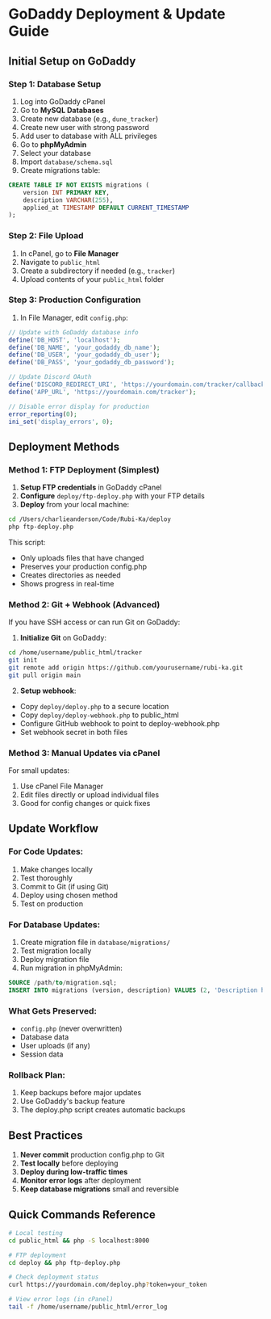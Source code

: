 # GoDaddy Deployment & Update Guide

## Initial Setup on GoDaddy

### Step 1: Database Setup
1. Log into GoDaddy cPanel
2. Go to **MySQL Databases**
3. Create new database (e.g., `dune_tracker`)
4. Create new user with strong password
5. Add user to database with ALL privileges
6. Go to **phpMyAdmin**
7. Select your database
8. Import `database/schema.sql`
9. Create migrations table:
```sql
CREATE TABLE IF NOT EXISTS migrations (
    version INT PRIMARY KEY,
    description VARCHAR(255),
    applied_at TIMESTAMP DEFAULT CURRENT_TIMESTAMP
);
```

### Step 2: File Upload
1. In cPanel, go to **File Manager**
2. Navigate to `public_html`
3. Create a subdirectory if needed (e.g., `tracker`)
4. Upload contents of your `public_html` folder

### Step 3: Production Configuration
1. In File Manager, edit `config.php`:
```php
// Update with GoDaddy database info
define('DB_HOST', 'localhost');
define('DB_NAME', 'your_godaddy_db_name');
define('DB_USER', 'your_godaddy_db_user');
define('DB_PASS', 'your_godaddy_db_password');

// Update Discord OAuth
define('DISCORD_REDIRECT_URI', 'https://yourdomain.com/tracker/callback.php');
define('APP_URL', 'https://yourdomain.com/tracker');

// Disable error display for production
error_reporting(0);
ini_set('display_errors', 0);
```

## Deployment Methods

### Method 1: FTP Deployment (Simplest)

1. **Setup FTP credentials** in GoDaddy cPanel
2. **Configure** `deploy/ftp-deploy.php` with your FTP details
3. **Deploy** from your local machine:
```bash
cd /Users/charlieanderson/Code/Rubi-Ka/deploy
php ftp-deploy.php
```

This script:
- Only uploads files that have changed
- Preserves your production config.php
- Creates directories as needed
- Shows progress in real-time

### Method 2: Git + Webhook (Advanced)

If you have SSH access or can run Git on GoDaddy:

1. **Initialize Git** on GoDaddy:
```bash
cd /home/username/public_html/tracker
git init
git remote add origin https://github.com/yourusername/rubi-ka.git
git pull origin main
```

2. **Setup webhook**:
- Copy `deploy/deploy.php` to a secure location
- Copy `deploy/deploy-webhook.php` to public_html
- Configure GitHub webhook to point to deploy-webhook.php
- Set webhook secret in both files

### Method 3: Manual Updates via cPanel

For small updates:
1. Use cPanel File Manager
2. Edit files directly or upload individual files
3. Good for config changes or quick fixes

## Update Workflow

### For Code Updates:
1. Make changes locally
2. Test thoroughly
3. Commit to Git (if using Git)
4. Deploy using chosen method
5. Test on production

### For Database Updates:
1. Create migration file in `database/migrations/`
2. Test migration locally
3. Deploy migration file
4. Run migration in phpMyAdmin:
```sql
SOURCE /path/to/migration.sql;
INSERT INTO migrations (version, description) VALUES (2, 'Description here');
```

### What Gets Preserved:
- `config.php` (never overwritten)
- Database data
- User uploads (if any)
- Session data

### Rollback Plan:
1. Keep backups before major updates
2. Use GoDaddy's backup feature
3. The deploy.php script creates automatic backups

## Best Practices

1. **Never commit** production config.php to Git
2. **Test locally** before deploying
3. **Deploy during low-traffic times**
4. **Monitor error logs** after deployment
5. **Keep database migrations** small and reversible

## Quick Commands Reference

```bash
# Local testing
cd public_html && php -S localhost:8000

# FTP deployment
cd deploy && php ftp-deploy.php

# Check deployment status
curl https://yourdomain.com/deploy.php?token=your_token

# View error logs (in cPanel)
tail -f /home/username/public_html/error_log
```